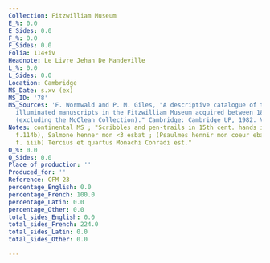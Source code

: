 ```yaml
---
Collection: Fitzwilliam Museum
E_%: 0.0
E_Sides: 0.0
F_%: 0.0
F_Sides: 0.0
Folia: 114+iv
Headnote: Le Livre Jehan De Mandeville
L_%: 0.0
L_Sides: 0.0
Location: Cambridge
MS_Date: s.xv (ex)
MS_ID: '78'
MS_Sources: 'F. Wormwald and P. M. Giles, "A descriptive catalogue of the additional
  illuminated manuscripts in the Fitzwilliam Museum acquired between 1895 and 1979
  (excluding the McClean Collection)." Cambridge: Cambridge UP, 1982. Vol. I.'
Notes: continental MS ; "Scribbles and pen-trails in 15th cent. hands include (on
  f.114b), Salmone henner mon <3 esbat ; (Psaulmes hennir mon coeur ebat?); and (on
  f. iiib) Tercius et quartus Monachi Conradi est."
O_%: 0.0
O_Sides: 0.0
Place_of_production: ''
Produced_for: ''
Reference: CFM 23
percentage_English: 0.0
percentage_French: 100.0
percentage_Latin: 0.0
percentage_Other: 0.0
total_sides_English: 0.0
total_sides_French: 224.0
total_sides_Latin: 0.0
total_sides_Other: 0.0

---
```

